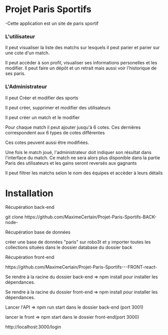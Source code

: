 # Projet Paris Sportifs


<p>-Cette application est un site de paris sportif </p>

<h3>L'utilisateur</h3>
<p>Il peut visualiser la liste des matchs sur lesquels il peut parier et parier sur une cote d'un match.</p>
<p>Il peut accèder à son profil, visualiser ses informations personelles et les modifier. Il peut faire un dépôt et un retrait mais aussi voir l'historique de ses paris.</p>

<h3>L'Administrateur</h3>
<p>Il peut Créer et modifier des sports</p>
<p>Il peut créer, supprimer et modifier des utilisateurs</p>
<p>Il peut créer un match et le modifier</p>
<p>Pour chaque match il peut ajouter jusqu'à 6 cotes. Ces dernières correspondent aux 6 types de cotes différentes </p>
<p>Ces cotes peuvent aussi être modifiées.</p>
<p>Une fois le match joué, l'administrateur doit indiquer son résultat dans l'interface du match. Ce match ne sera alors plus disponible dans la partie Paris des utilisateurs et les gains seront reversés aux gagnants</p>
<p>Il peut filtrer les matchs selon le nom des équipes et accèder à leurs détails</p>


<h1>Installation</h1>
<p>Récupération back-end</p>
<p>git clone https://github.com/MaximeCertain/Projet-Paris-Sportifs-BACK-node-</p>
<p>Récupération base de données</p>
<p>créer une base de données "paris" sur robo3t et y importer toutes les collections situées dans le dossier database du dossier back</p>
<p>Récupération front-end</p>
<p>https://github.com/MaximeCertain/Projet-Paris-Sportifs---FRONT-react-</p>

<p>Se rendre à la racine du dossier back-end => npm install pour installer les dépendances.</p>
<p>Se rendre à la racine du dossier front-end => npm install pour installer les dépendances.</p>
<p>Lancer l'API => npm run start dans le dossier back-end (port 3001)</p>
<p>lancer le front => npm start dans le dossier front-end(port 3000)</p> 
<p>http://localhost:3000/login</p>